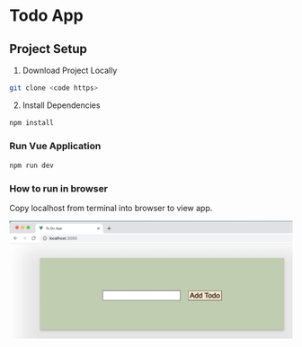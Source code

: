 # Todo App


## Project Setup
1. Download Project Locally
```sh
git clone <code https>
```
2. Install Dependencies
```sh
npm install
```

### Run Vue Application

```sh
npm run dev
```

### How to run in browser

Copy localhost from terminal into browser to view app.

![todo pic](/src/todoPic.png)
